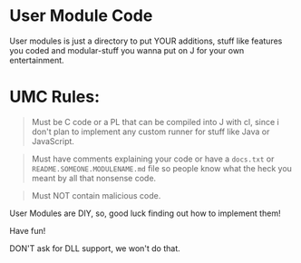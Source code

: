 # User Module Code
User modules is just a directory to put YOUR additions, stuff like features you coded and modular-stuff you wanna put on J for your own entertainment.

# UMC Rules:
> Must be C code or a PL that can be compiled into J with cl, since i don't plan to implement any custom runner for stuff like Java or JavaScript.

> Must have comments explaining your code or have a `docs.txt` or `README.SOMEONE.MODULENAME.md` file so people know what the heck you meant by all that nonsense code.

> Must NOT contain malicious code.

User Modules are DIY, so, good luck finding out how to implement them!

Have fun!

DON'T ask for DLL support, we won't do that.